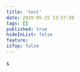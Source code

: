 ```yaml
---
title: 'test'
date: 2020-05-25 13:57:58
tags: []
published: true
hideInList: false
feature: 
isTop: false
---
```

s